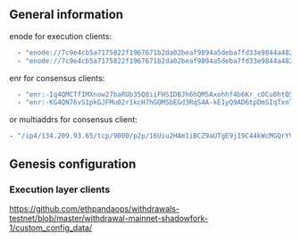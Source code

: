 ## General information
enode for execution clients:
```sh
  - "enode://7c9e4cb5a7175822f1967671b2da02beaf9894a5deba7fd33e9844a48231af8f86e919ccb4125252d0bb8e17724e23f48e085b4e0133c9d1cfc0f0d3a1e2e082@165.22.204.22:30303"
  - "enode://7c9e4cb5a7175822f1967671b2da02beaf9894a5deba7fd33e9844a48231af8f86e919ccb4125252d0bb8e17724e23f48e085b4e0133c9d1cfc0f0d3a1e2e082@165.22.204.22:30303"
```

enr for consensus clients:
```sh
  - "enr:-Iq4QMCTfIMXnow27baRUb35Q8iiFHSIDBJh6hQM5Axohhf4b6Kr_cOCu0htQ5WvVqKvFgY28893DHAg8gnBAXsAVqmGAX53x8JggmlkgnY0gmlwhLKAlv6Jc2VjcDI1NmsxoQK6S-Cii_KmfFdUJL2TANL3ksaKUnNXvTCv1tLwXs0QgIN1ZHCCIyk"
  - "enr:-KG4QN76vS1pkGJFMu02r1kcH7hGOMSbEGd3RqS4A-kE1yQ9AD6tpDmSIqTxnTrR_43eK2mTEBLYKbpGwyjAZD477uEDhGV0aDKQmG5WbUAAAEMYAAAAAAAAAIJpZIJ2NIJpcISlFswWiXNlY3AyNTZrMaECGjp_af-mfhK8dPFCM09g0WuguBpkGWvzUELB2MQ2gCGDdGNwgiMog3VkcIIjKA"
```
or multiaddrs for consensus client:
```sh
- "/ip4/134.209.93.65/tcp/9000/p2p/16Uiu2HAm1iBCZ9aUTgE9j19C44kWcMGQrYVkWTCEcrk3J4QsVHA5"
```


## Genesis configuration
### Execution layer clients

https://github.com/ethpandaops/withdrawals-testnet/blob/master/withdrawal-mainnet-shadowfork-1/custom_config_data/
